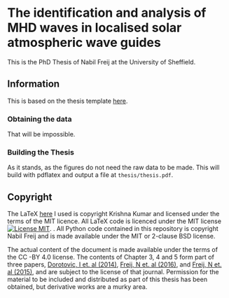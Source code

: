 The identification and analysis of MHD waves in localised solar atmospheric wave guides
=======================================================================

This is the PhD Thesis of Nabil Freij at the University of Sheffield.

Information
---------------

This is based on the thesis template [here](https://github.com/kks32/phd-thesis-template).

### Obtaining the data

That will be impossible.

### Building the Thesis

As it stands, as the figures do not need the raw data to be made. This will build with pdflatex and output a file at `thesis/thesis.pdf`.

Copyright
---------

The LaTeX [here](https://github.com/kks32/phd-thesis-template) I used is copyright Krishna Kumar and licensed under the terms of the MIT licence. All LaTeX code is licenced under the MIT license [![License MIT](http://img.shields.io/badge/license-MIT-brightgreen.svg)](license.md).
.
All Python code contained in this repository is copyright Nabil Freij and is made available under the MIT or 2-clause BSD license.

The actual content of the document is made available under the terms of the CC -BY 4.0 license. The contents of Chapter 3, 4 and 5 form part of three papers, [Dorotovic, I et. al (2014)](http://dx.doi.org/10.1051/0004-6361/201220542), [Freij, N et. al (2016)](http://dx.doi.org/10.3847/0004-637X/817/1/44), and [Freij, N et. al (2015)](http://dx.doi.org/10.1088/0004-637X/791/1/61), and are subject to the license of that journal. Permission for the material to be included and distributed as part of this thesis has been obtained, but derivative works are a murky area.